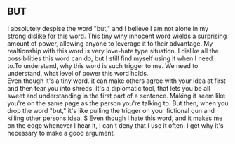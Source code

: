## BUT
I absolutely despise the word "but," and I believe I am not alone in my strong dislike for this word. 
This tiny winy innocent word wields a surprising amount of power, allowing anyone to leverage it to their advantage. 
My realtionship with this word is very love-hate type situation. 
I dislike all the possibilities this word can do, but I still find myself using it when I need to.To understand, why this word is such trigger to me. We need to understand, what level of power this word holds.  
Even though it's a tiny word. it can make  others agree with your idea at first and then tear you into shreds.
It's a diplomatic tool, that lets you be all sweet and understanding in the first part of a sentence. Making it seem like you're on the same page as the person you're talking to. 
But then, when you drop the word "but," it's like pulling the trigger on your fictional gun and killing other persons idea. S
Even though I hate this word, and it makes me on the edge whenever I hear it, I can't deny that I use it often. 
I get why it's necessary to make a good argument.
